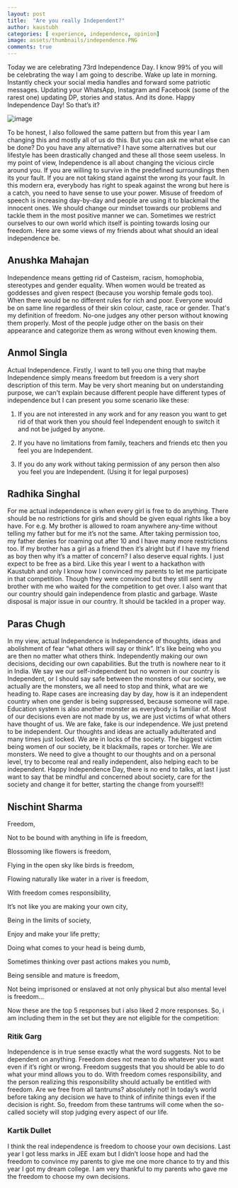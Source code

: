 ```yaml
---
layout: post
title:  "Are you really Independent?"
author: kaustubh
categories: [ experience, independence, opinion]
image: assets/thumbnails/independence.PNG
comments: true
---
```


Today we are celebrating 73rd Independence Day. I know 99% of you will be celebrating the way I am going to describe. Wake up late in morning. Instantly check your social media handles and forward some patriotic messages. Updating your WhatsApp, Instagram and Facebook (some of the rarest one) updating DP, stories and status. And its done. Happy Independence Day! So that’s it? 

![image](https://user-images.githubusercontent.com/43691873/124561782-e4fb5980-de5b-11eb-8c3e-496a32751f61.png)

To be honest, I also followed the same pattern but from this year I am changing this and mostly all of us do this. But you can ask me what else can be done? Do you have any alternative? I have some alternatives but our lifestyle has been drastically changed and these all those seem useless. In my point of view, Independence is all about changing the vicious circle around you. If you are willing to survive in the predefined surroundings then its your fault. If you are not taking stand against the wrong its your fault. In this modern era, everybody has right to speak against the wrong but here is a catch, you need to have sense to use your power. Misuse of freedom of speech is increasing day-by-day and people are using it to blackmail the innocent ones. We should change our mindset towards our problems and tackle them in the most positive manner we can. Sometimes we restrict ourselves to our own world which itself is pointing towards losing our freedom. Here are some views of my friends about what should an ideal independence be. 

## Anushka Mahajan

Independence means getting rid of Casteism, racism, homophobia, stereotypes and gender equality. When women would be treated as goddesses and given respect (because you worship female gods too). When there would be no different rules for rich and poor. Everyone would be on same line regardless of their skin colour, caste, race or gender. That's my definition of freedom. No-one judges any other person without knowing them properly. Most of the people judge other on the basis on their appearance and categorize them as wrong without even knowing them.

## Anmol Singla

Actual Independence. Firstly, I want to tell you one thing that maybe Independence simply means freedom but freedom is a very short description of this term. May be very short meaning but on understanding purpose, we can't explain because different people have different types of independence but I can present you some scenario like these:

1. If you are not interested in any work and for any reason you want to get rid of that work then you should feel Independent enough to switch it and not be judged by anyone.

2. If you have no limitations from family, teachers and friends etc then you feel you are Independent.

3. If you do any work without taking permission of any person then also you feel you are Independent. (Using it for legal purposes)

## Radhika Singhal

For me actual independence is when every girl is free to do anything. There should be no restrictions for girls and should be given equal rights like a boy have. For e.g. My brother is allowed to roam anywhere any-time without telling my father but for me it’s not the same. After taking permission too, my father denies for roaming out after 10 and I have many more restrictions too. If my brother has a girl as a friend then it’s alright but if I have my friend as boy then why it’s a matter of concern? I also deserve equal rights. I just expect to be free as a bird. Like this year I went to a hackathon with Kaustubh and only I know how I convinced my parents to let me participate in that competition. Though they were convinced but they still sent my brother with me who waited for the competition to get over. I also want that our country should gain independence from plastic and garbage. Waste disposal is major issue in our country. It should be tackled in a proper way. 

## Paras Chugh

In my view, actual Independence is Independence of thoughts, ideas and abolishment of fear “what others will say or think”. It's like being who you are then no matter what others think. Independently making our own decisions, deciding our own capabilities. But the truth is nowhere near to it in India. We say we our self-independent but no women in our country is Independent, or I should say safe between the monsters of our society, we actually are the monsters, we all need to stop and think, what are we heading to. Rape cases are increasing day by day, how is it an independent country when one gender is being suppressed, because someone will rape. Education system is also another monster as everybody is familiar of. Most of our decisions even are not made by us, we are just victims of what others have thought of us. We are fake, fake is our independence. We just pretend to be independent. Our thoughts and ideas are actually adulterated and many times just locked. We are in locks of the society. The biggest victim being women of our society, be it blackmails, rapes or torcher. We are monsters. We need to give a thought to our thoughts and on a personal level, try to become real and really independent, also helping each to be independent. Happy Independence Day, there is no end to talks, at last I just want to say that be mindful and concerned about society, care for the society and change it for better, starting the change from yourself!!

## Nischint Sharma

Freedom,

Not to be bound with anything in life is freedom,

Blossoming like flowers is freedom,

Flying in the open sky like birds is freedom,

Flowing naturally like water in a river is freedom,

With freedom comes responsibility,

It’s not like you are making your own city,

Being in the limits of society,

Enjoy and make your life pretty;

Doing what comes to your head is being dumb,

Sometimes thinking over past actions makes you numb,

Being sensible and mature is freedom,

Not being imprisoned or enslaved at not only physical but also mental level is freedom…


Now these are the top 5 responses but i also liked 2 more responses. So, i am including them in the set but they are not eligible for the competition: 

### Ritik Garg

Independence is in true sense exactly what the word suggests. Not to be dependent on anything. Freedom does not mean to do whatever you want even if it’s right or wrong. Freedom suggests that you should be able to do what your mind allows you to do. With freedom comes responsibility, and the person realizing this responsibility should actually be entitled with freedom. Are we free from all tantrums? absolutely not! In today’s world before taking any decision we have to think of infinite things even if the decision is right. So, freedom from these tantrums will come when the so-called society will stop judging every aspect of our life.

### Kartik Dullet

I think the real independence is freedom to choose your own decisions. Last year I got less marks in JEE exam but I didn’t loose hope and had the freedom to convince my parents to give me one more chance to try and this year I got my dream college. I am very thankful to my parents who gave me the freedom to choose my own decisions. 
